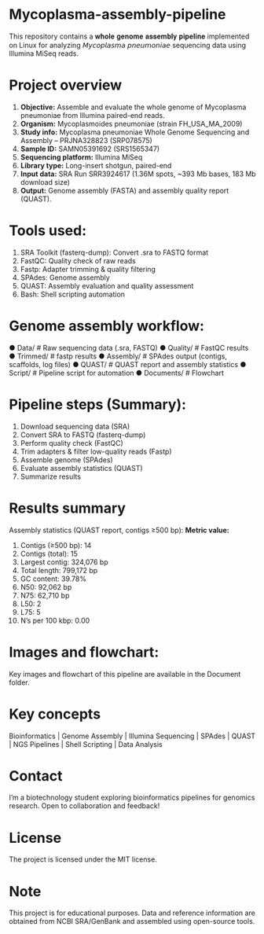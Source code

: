# Mycoplasma-assembly-pipeline
This repository contains a 𝐰𝐡𝐨𝐥𝐞 𝐠𝐞𝐧𝐨𝐦𝐞 𝐚𝐬𝐬𝐞𝐦𝐛𝐥𝐲 𝐩𝐢𝐩𝐞𝐥𝐢𝐧𝐞 implemented on Linux for analyzing 𝘔𝘺𝘤𝘰𝘱𝘭𝘢𝘴𝘮𝘢 𝘱𝘯𝘦𝘶𝘮𝘰𝘯𝘪𝘢𝘦 sequencing data using Illumina MiSeq reads.

# Project overview
1. **Objective:** Assemble and evaluate the whole genome of Mycoplasma pneumoniae from Illumina paired-end reads.
2. **Organism:** Mycoplasmoides pneumoniae (strain FH_USA_MA_2009)
3. **Study info:** Mycoplasma pneumoniae Whole Genome Sequencing and Assembly – PRJNA328823 (SRP078575)
4. **Sample ID:** SAMN05391692 (SRS1565347)
5. **Sequencing platform:** Illumina MiSeq
6. **Library type:** Long-insert shotgun, paired-end
7. **Input data:** SRA Run SRR3924617 (1.36M spots, ~393 Mb bases, 183 Mb download size)
8. **Output:** Genome assembly (FASTA) and assembly quality report (QUAST).

# Tools used:
1. SRA Toolkit (fasterq-dump): Convert .sra to FASTQ format
2. FastQC: Quality check of raw reads
3. Fastp: Adapter trimming & quality filtering
4. SPAdes: Genome assembly
5. QUAST: Assembly evaluation and quality assessment
6. Bash: Shell scripting automation

# Genome assembly workflow:
● Data/         # Raw sequencing data (.sra, FASTQ)
● Quality/      # FastQC results
● Trimmed/      # fastp results
● Assembly/     # SPAdes output (contigs, scaffolds, log files)
● QUAST/        # QUAST report and assembly statistics
● Script/       # Pipeline script for automation
● Documents/    # Flowchart  

# Pipeline steps (Summary):
1. Download sequencing data (SRA)                                  
2. Convert SRA to FASTQ (fasterq-dump)
3. Perform quality check (FastQC)
4. Trim adapters & filter low-quality reads (Fastp)
5. Assemble genome (SPAdes)
6. Evaluate assembly statistics (QUAST)
7. Summarize results

# Results summary
Assembly statistics (QUAST report, contigs ≥500 bp):
**Metric value:**
1. Contigs (≥500 bp):	14
2. Contigs (total):	15
3. Largest contig:	324,076 bp
4. Total length:	799,172 bp
5. GC content: 39.78%
6. N50:	92,062 bp
7. N75:	62,710 bp
8. L50:	2
9. L75:	5
10. N’s per 100 kbp:	0.00

# Images and flowchart:
Key images and flowchart of this pipeline are available in the Document folder. 

# Key concepts
Bioinformatics | Genome Assembly | Illumina Sequencing | SPAdes | QUAST | NGS Pipelines | Shell Scripting | Data Analysis

# Contact
I’m a biotechnology student exploring bioinformatics pipelines for genomics research. Open to collaboration and feedback!

# License
The project is licensed under the MIT license.

# Note
This project is for educational purposes. Data and reference information are obtained from NCBI SRA/GenBank and assembled using open-source tools.

